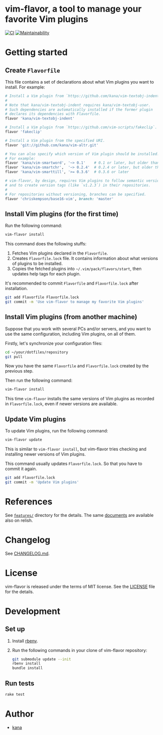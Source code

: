 # vim-flavor, a tool to manage your favorite Vim plugins

[![CI](https://github.com/kana/vim-flavor/actions/workflows/ci.yml/badge.svg)](https://github.com/kana/vim-flavor/actions/workflows/ci.yml)
[![Maintainability](https://api.codeclimate.com/v1/badges/97414d95fb6d19c7fb72/maintainability)](https://codeclimate.com/github/kana/vim-flavor/maintainability)




# Getting started

## Create `Flavorfile`

This file contains a set of declarations about what Vim plugins you want to
install.  For example:

```ruby
# Install a Vim plugin from `https://github.com/kana/vim-textobj-indent`.
#
# Note that kana/vim-textobj-indent requires kana/vim-textobj-user.
# Such dependencies are automatically installed if the former plugin
# declares its dependencies with Flavorfile.
flavor 'kana/vim-textobj-indent'

# Install a Vim plugin from `https://github.com/vim-scripts/fakeclip`.
flavor 'fakeclip'

# Install a Vim plugin from the specified URI.
flavor 'git://github.com/kana/vim-altr.git'

# You can also specify which version of Vim plugin should be installed.
# For example:
flavor 'kana/vim-smartword', '~> 0.1'    # 0.1 or later, but older than 0.2
flavor 'kana/vim-smartchr',  '~> 0.2.4'  # 0.2.4 or later, but older than 0.3.0
flavor 'kana/vim-smarttill', '>= 0.3.6'  # 0.3.6 or later

# vim-flavor, by design, requires Vim plugins to follow semantic versioning
# and to create version tags (like `v1.2.3`) in their repositories.
#
# For repositories without versioning, branches can be specified.
flavor 'chriskempson/base16-vim', branch: 'master'
```

## Install Vim plugins (for the first time)

Run the following command:

```bash
vim-flavor install
```

This command does the following stuffs:

1. Fetches Vim plugins declared in the `Flavorfile`.
2. Creates `Flavorfile.lock` file.  It contains information about what
   versions of plugins to be installed.
3. Copies the fetched plugins into `~/.vim/pack/flavors/start`, then updates
   help tags for each plugin.

It's recommended to commit `Flavorfile` and `Flavorfile.lock` after
installation.

```bash
git add Flavorfile Flavorfile.lock
git commit -m 'Use vim-flavor to manage my favorite Vim plugins'
```

## Install Vim plugins (from another machine)

Suppose that you work with several PCs and/or servers, and you want to use the
same configuration, including Vim plugins, on all of them.

Firstly, let's synchronize your configuration files:

```bash
cd ~/your/dotfiles/repository
git pull
```

Now you have the same `Flavorfile` and `Flavorfile.lock` created by the
previous step.

Then run the following command:

```bash
vim-flavor install
```

This time `vim-flavor` installs the same versions of Vim plugins as recorded
in `Flavorfile.lock`, even if newer versions are available.

## Update Vim plugins

To update Vim plugins, run the following command:

```bash
vim-flavor update
```

This is similar to `vim-flavor install`, but vim-flavor tries checking and
installing newer versions of Vim plugins.

This command usually updates `Flavorfile.lock`.  So that you have to commit it
again.

```bash
git add Flavorfile.lock
git commit -m 'Update Vim plugins'
```




# References

See [`features/`](./features) directory for the details.
The same [documents](https://www.relishapp.com/kana/vim-flavor) are available
also on relish.




# Changelog

See [CHANGELOG.md](./CHANGELOG.md).




# License

vim-flavor is released under the terms of MIT license.
See the [LICENSE](./LICENSE) file for the details.




# Development

## Set up

1. Install [rbenv](https://github.com/rbenv/rbenv).
2. Run the following commands in your clone of vim-flavor repository:

   ```bash
   git submodule update --init
   rbenv install
   bundle install
   ```

## Run tests

```bash
rake test
```




# Author

* [kana](https://github.com/kana)




<!-- vim: set expandtab shiftwidth=4 softtabstop=4 textwidth=78 : -->
